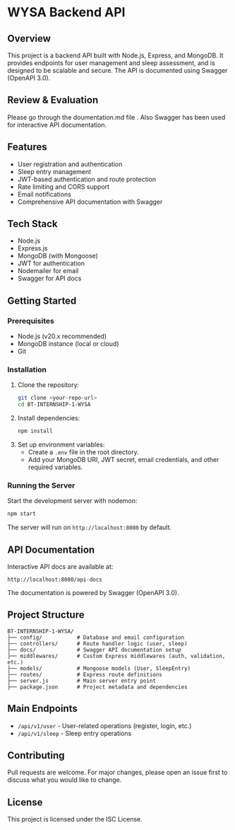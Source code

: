 # WYSA Backend API

## Overview
This project is a backend API built with Node.js, Express, and MongoDB. It provides endpoints for user management and sleep assessment, and is designed to be scalable and secure. The API is documented using Swagger (OpenAPI 3.0).

## Review & Evaluation
Please go through the doumentation.md file . Also Swagger has been used for interactive API documentation.

## Features
- User registration and authentication
- Sleep entry management
- JWT-based authentication and route protection
- Rate limiting and CORS support
- Email notifications
- Comprehensive API documentation with Swagger

## Tech Stack
- Node.js
- Express.js
- MongoDB (with Mongoose)
- JWT for authentication
- Nodemailer for email
- Swagger for API docs

## Getting Started

### Prerequisites
- Node.js (v20.x recommended)
- MongoDB instance (local or cloud)
- Git

### Installation
1. Clone the repository:
   ```sh
   git clone <your-repo-url>
   cd BT-INTERNSHIP-1-WYSA
   ```
2. Install dependencies:
   ```sh
   npm install
   ```
3. Set up environment variables:
   - Create a `.env` file in the root directory.
   - Add your MongoDB URI, JWT secret, email credentials, and other required variables.

### Running the Server
Start the development server with nodemon:
```sh
npm start
```
The server will run on `http://localhost:8080` by default.

## API Documentation
Interactive API docs are available at:
```
http://localhost:8080/api-docs
```
The documentation is powered by Swagger (OpenAPI 3.0).

## Project Structure
```
BT-INTERNSHIP-1-WYSA/
├── config/           # Database and email configuration
├── controllers/      # Route handler logic (user, sleep)
├── docs/             # Swagger API documentation setup
├── middlewares/      # Custom Express middlewares (auth, validation, etc.)
├── models/           # Mongoose models (User, SleepEntry)
├── routes/           # Express route definitions
├── server.js         # Main server entry point
├── package.json      # Project metadata and dependencies
```

## Main Endpoints
- `/api/v1/user` - User-related operations (register, login, etc.)
- `/api/v1/sleep` - Sleep entry operations

## Contributing
Pull requests are welcome. For major changes, please open an issue first to discuss what you would like to change.

## License
This project is licensed under the ISC License. 
